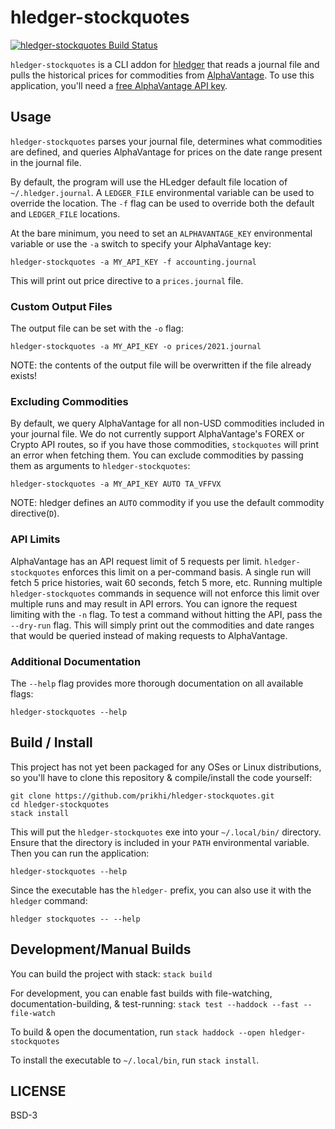 # hledger-stockquotes

[![hledger-stockquotes Build Status](https://travis-ci.org/prikhi/hledger-stockquotes.svg?branch=master)](https://travis-ci.org/prikhi/hledger-stockquotes)

`hledger-stockquotes` is a CLI addon for [hledger](https://hledger.org) that
reads a journal file and pulls the historical prices for commodities from
[AlphaVantage](https://www.alphavantage.co/). To use this application, you'll
need a [free AlphaVantage API key](https://www.alphavantage.co/support/#api-key).


## Usage

`hledger-stockquotes` parses your journal file, determines what commodities are
defined, and queries AlphaVantage for prices on the date range present in the
journal file.

By default, the program will use the HLedger default file location of
`~/.hledger.journal`. A `LEDGER_FILE` environmental variable can be used to
override the location. The `-f` flag can be used to override both the default
and `LEDGER_FILE` locations.

At the bare minimum, you need to set an `ALPHAVANTAGE_KEY` environmental
variable or use the `-a` switch to specify your AlphaVantage key:

```
hledger-stockquotes -a MY_API_KEY -f accounting.journal
```

This will print out price directive to a `prices.journal` file. 


### Custom Output Files

The output file can be set with the `-o` flag:

```
hledger-stockquotes -a MY_API_KEY -o prices/2021.journal
```

NOTE: the contents of the output file will be overwritten if the file already
exists!


### Excluding Commodities

By default, we query AlphaVantage for all non-USD commodities included in your
journal file. We do not currently support AlphaVantage's FOREX or Crypto API
routes, so if you have those commodities, `stockquotes` will print an error
when fetching them. You can exclude commodities by passing them as arguments to
`hledger-stockquotes`:

```
hledger-stockquotes -a MY_API_KEY AUTO TA_VFFVX
```

NOTE: hledger defines an `AUTO` commodity if you use the default commodity
directive(`D`).


### API Limits

AlphaVantage has an API request limit of 5 requests per limit.
`hledger-stockquotes` enforces this limit on a per-command basis. A single run
will fetch 5 price histories, wait 60 seconds, fetch 5 more, etc. Running
multiple `hledger-stockquotes` commands in sequence will not enforce this limit
over multiple runs and may result in API errors. You can ignore the request
limiting with the `-n` flag. To test a command without hitting the API, pass
the `--dry-run` flag. This will simply print out the commodities and date
ranges that would be queried instead of making requests to AlphaVantage.


### Additional Documentation

The `--help` flag provides more thorough documentation on all available flags:

```
hledger-stockquotes --help
```


## Build / Install

This project has not yet been packaged for any OSes or Linux distributions, so
you'll have to clone this repository & compile/install the code yourself:

```
git clone https://github.com/prikhi/hledger-stockquotes.git
cd hledger-stockquotes
stack install
```

This will put the `hledger-stockquotes` exe into your `~/.local/bin/`
directory. Ensure that the directory is included in your `PATH` environmental
variable. Then you can run the application:

```
hledger-stockquotes --help
```

Since the executable has the `hledger-` prefix, you can also use it with the
`hledger` command:

```
hledger stockquotes -- --help
```


## Development/Manual Builds

You can build the project with stack: `stack build`

For development, you can enable fast builds with file-watching,
documentation-building, & test-running: `stack test --haddock --fast --file-watch`

To build & open the documentation, run `stack haddock --open hledger-stockquotes`

To install the executable to `~/.local/bin`, run `stack install`.


## LICENSE

BSD-3

